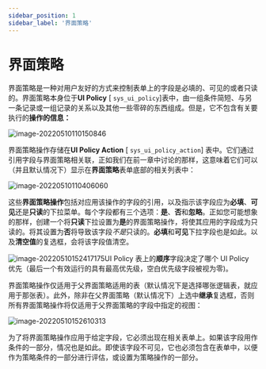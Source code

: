 ```yaml
---
sidebar_position: 1
sidebar_label: '界面策略'
---
```

# 界面策略
界面策略是一种对用户友好的方式来控制表单上的字段是必填的、可见的或者只读的。界面策略本身位于**UI Policy** [ `sys_ui_policy`]表中，由一组条件简短、与另一条记录或一组记录的关系以及其他一些零碎的东西组成。但是，它不包含有关要执行的**操作的信息：**

![image-20220510110150846](/img/ui-data-policies/ui_pilicies.assets/image-20220510110150846.png)

界面策略操作存储在**UI Policy Action** [ `sys_ui_policy_action`] 表中。它们通过引用字段与界面策略相关联，正如我们在前一章中讨论的那样，这意味着它们可以（并且默认情况下）显示在**界面策略**表单底部的相关列表中：

![image-20220510110406060](/img/ui-data-policies/ui_pilicies.assets/image-20220510110406060.png)

这些**界面策略操作**包括对应用该操作的字段的引用，以及指示该字段应为**必填**、**可见**还是**只读**的下拉菜单。每个字段都有三个选项：**是**、**否**和**忽略**。正如您可能想象的那样，创建一个将**只读**下拉设置为**是**的界面策略操作，将使其应用的字段成为只读的。将其设置为**否**将导致该字段*不是*只读的。**必填**和**可见**下拉字段也是如此。以及**清空值**的复选框，会将该字段值清空。

![image-20220510152417175](/img/ui-data-policies/ui_pilicies.assets/image-20220510152417175.png)UI Policy 表上的**顺序**字段决定了哪个 UI Policy 优先（最后一个有效运行的具有最高优先级，空白优先级字段被视为零)。

界面策略操作仅适用于父界面策略适用的表（默认情况下是选择哪张逻辑表，就应用于那张表）。此外，除非在父界面策略（默认情况下）上选中**继承**复选框，否则所有界面策略操作将仅适用于父界面策略的字段中指定的视图：

![image-20220510152610313](/img/ui-data-policies/ui_pilicies.assets/image-20220510152610313.png)

为了将界面策略操作应用于给定字段，它必须出现在相关表单上。如果该字段用作条件的一部分，情况也是如此。即使该字段不可见，它也必须包含在表单中，以便作为策略条件的一部分进行评估，或设置为策略操作的一部分。